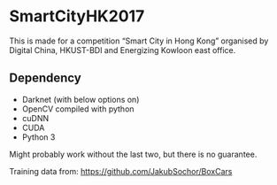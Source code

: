 # SmartCityHK2017
This is made for a competition “Smart City in Hong Kong” organised by Digital China, HKUST-BDI and Energizing Kowloon east office.

## Dependency
- Darknet (with below options on)
- OpenCV compiled with python
- cuDNN
- CUDA
- Python 3

Might probably work without the last two, but there is no guarantee.

Training data from: https://github.com/JakubSochor/BoxCars